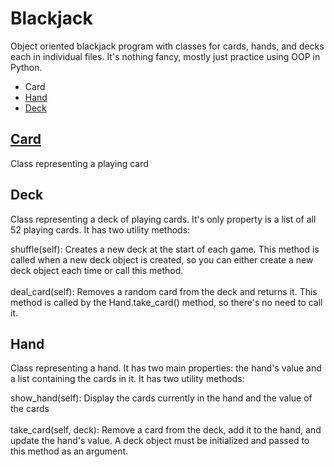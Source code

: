 # Blackjack <a name="top">
Object oriented blackjack program with classes for cards, hands, and decks each in individual files.  It's nothing fancy, mostly just practice using OOP in Python.

* Card <a href=#card>
* Hand <a href=#hand>
* Deck <a href=#deck>

## Card <a name="card">
Class representing a playing card

## Deck <a name="deck">
Class representing a deck of playing cards.  It's only property is a list of all 52 playing cards.  It has two utility methods:</br>

  shuffle(self): Creates a new deck at the start of each game.  This method is called when a new deck object is created, so you can either create a new deck object each time or call this method.</br>  
  deal_card(self): Removes a random card from the deck and returns it.  This method is called by the Hand.take_card() method, so there's no need to call it.
  

## Hand <a name="hand">
Class representing a hand.  It has two main properties: the hand's value and a list containing the cards in it.  It has two utility methods:</br>
  
  show_hand(self): Display the cards currently in the hand and the value of the cards</br>  
  take_card(self, deck): Remove a card from the deck, add it to the hand, and update the hand's value.  A deck object must be initialized and passed to this method as an argument.  
